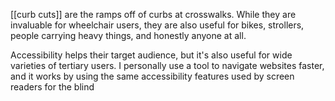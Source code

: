 [[curb cuts]] are the ramps off of curbs at crosswalks. While they are invaluable for wheelchair users, they are also useful for bikes, strollers, people carrying heavy things, and honestly anyone at all.

Accessibility helps their target audience, but it's also useful for wide varieties of tertiary users. I personally use a tool to navigate websites faster, and it works by using the same accessibility features used by screen readers for the blind
